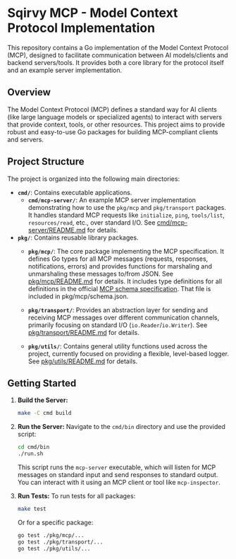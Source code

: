# Sqirvy MCP - Model Context Protocol Implementation

This repository contains a Go implementation of the Model Context Protocol (MCP), designed to facilitate communication between AI models/clients and backend servers/tools. It provides both a core library for the protocol itself and an example server implementation.

## Overview

The Model Context Protocol (MCP) defines a standard way for AI clients (like large language models or specialized agents) to interact with servers that provide context, tools, or other resources. This project aims to provide robust and easy-to-use Go packages for building MCP-compliant clients and servers.

## Project Structure

The project is organized into the following main directories:

*   **`cmd/`**: Contains executable applications.
    *   **`cmd/mcp-server/`**: An example MCP server implementation demonstrating how to use the `pkg/mcp` and `pkg/transport` packages. It handles standard MCP requests like `initialize`, `ping`, `tools/list`, `resources/read`, etc., over standard I/O. See [cmd/mcp-server/README.md](cmd/mcp-server/README.md) for details.
*   **`pkg/`**: Contains reusable library packages.
    *   **`pkg/mcp/`**: The core package implementing the MCP specification. It defines Go types for all MCP messages (requests, responses, notifications, errors) and provides functions for marshaling and unmarshaling these messages to/from JSON. See [pkg/mcp/README.md](pkg/mcp/README.md) for details.
    It includes type definitions for all definitions in the official [MCP schema specification](https://github.com/modelcontextprotocol/modelcontextprotocol/blob/main/schema/2025-03-26/schema.json). That file is included in pkg/mcp/schema.json.
    
    *   **`pkg/transport/`**: Provides an abstraction layer for sending and receiving MCP messages over different communication channels, primarily focusing on standard I/O (`io.Reader`/`io.Writer`). See [pkg/transport/README.md](pkg/transport/README.md) for details.
    *   **`pkg/utils/`**: Contains general utility functions used across the project, currently focused on providing a flexible, level-based logger. See [pkg/utils/README.md](pkg/utils/README.md) for details.

## Getting Started

1.  **Build the Server:**
    ```bash
    make -C cmd build
    ```
2.  **Run the Server:**
    Navigate to the `cmd/bin` directory and use the provided script:
    ```bash
    cd cmd/bin
    ./run.sh
    ```
    This script runs the `mcp-server` executable, which will listen for MCP messages on standard input and send responses to standard output. You can interact with it using an MCP client or tool like `mcp-inspector`.

3.  **Run Tests:**
    To run tests for all packages:
    ```bash
    make test
    ```
    Or for a specific package:
    ```bash
    go test ./pkg/mcp/...
    go test ./pkg/transport/...
    go test ./pkg/utils/...
    ```


